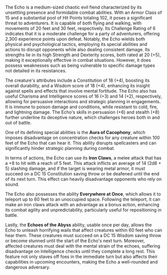 The Echo is a medium-sized chaotic evil fiend characterized by its unsettling presence and formidable combat abilities. With an Armor Class of 15 and a substantial pool of Hit Points totaling 102, it poses a significant threat to adventurers. It is capable of both flying and walking, with movements of 20 feet and 30 feet, respectively. Its Challenge Rating of 6 indicates that it is a moderate challenge for a party of adventurers, offering 2,300 experience points upon defeat. Notably, the Echo wields both physical and psychological tactics, employing its special abilities and actions to disrupt opponents while also dealing consistent damage. Its strengths lie in its high Strength and Dexterity scores, both rated at 20 (+5), making it exceptionally effective in combat situations. However, it does possess weaknesses such as being vulnerable to specific damage types not detailed in its resistances.

The creature's attributes include a Constitution of 18 (+4), boosting its overall durability, and a Wisdom score of 18 (+4), enhancing its insight against spells and effects that involve mental fortitude. The Echo also has useful Charisma and Intelligence scores of 16 (+3) and 14 (+2), respectively, allowing for persuasive interactions and strategic planning in engagements. It is immune to poison damage and conditions, while resistant to cold, fire, and lightning damage. The Echo's skills in persuasion (+6) and stealth (+8) further underline its deceptive nature, which challenges heroes both in and out of battle. 

One of its defining special abilities is the **Aura of Cacophony**, which imposes disadvantage on concentration checks for any creature within 100 feet of the Echo that can hear it. This ability disrupts spellcasters and can significantly hinder strategic planning during combat.

In terms of actions, the Echo can use its **Iron Claws**, a melee attack that has a +8 to hit with a reach of 5 feet. This attack inflicts an average of 14 (2d8 + 5) slashing damage, and if the target is wearing metal armor, it must succeed on a DC 15 Constitution saving throw or be deafened until the end of its next turn. This effect can heavily disadvantage opponents who rely on sound.

The Echo also possesses the ability **Everywhere at Once**, which allows it to teleport up to 60 feet to an unoccupied space. Following the teleport, it can make an iron claws attack with an advantage as a bonus action, enhancing its combat agility and unpredictability, particularly useful for repositioning in battle.

Lastly, the **Echoes of the Abyss** ability, usable once per day, allows the Echo to unleash horrifying wails that affect creatures within 60 feet who can hear them. These creatures must succeed on a DC 15 Wisdom saving throw or become stunned until the start of the Echo's next turn. Moreover, affected creatures must deal with the mental strain of the echoes, suffering disadvantage on Intelligence checks until they complete a long rest. This feature not only staves off foes in the immediate turn but also affects their capabilities in upcoming encounters, making the Echo a well-rounded and dangerous adversary.